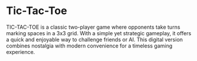 # Tic-Tac-Toe
TIC-TAC-TOE is a classic two-player game where opponents take turns marking spaces in a 3x3 grid. With a simple yet strategic gameplay, it offers a quick and enjoyable way to challenge friends or AI. This digital version combines nostalgia with modern convenience for a timeless gaming experience.
